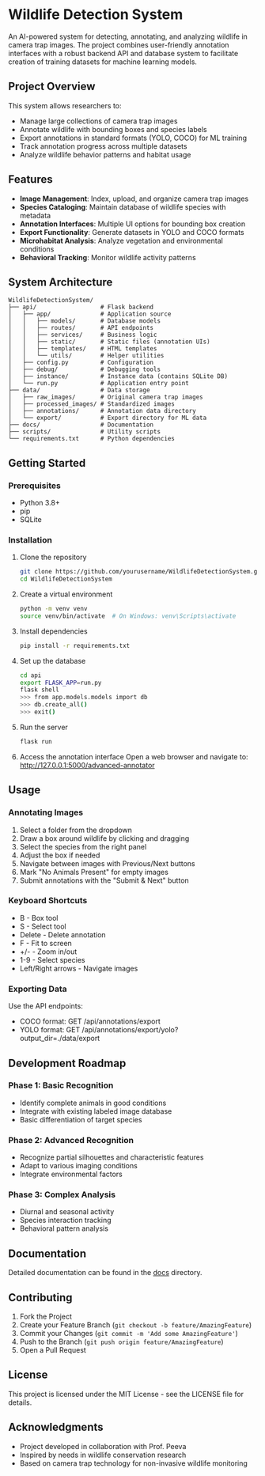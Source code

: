 # Wildlife Detection System

An AI-powered system for detecting, annotating, and analyzing wildlife in camera trap images. The project combines user-friendly annotation interfaces with a robust backend API and database system to facilitate creation of training datasets for machine learning models.

## Project Overview

This system allows researchers to:
- Manage large collections of camera trap images
- Annotate wildlife with bounding boxes and species labels
- Export annotations in standard formats (YOLO, COCO) for ML training
- Track annotation progress across multiple datasets
- Analyze wildlife behavior patterns and habitat usage

## Features

- **Image Management**: Index, upload, and organize camera trap images
- **Species Cataloging**: Maintain database of wildlife species with metadata
- **Annotation Interfaces**: Multiple UI options for bounding box creation
- **Export Functionality**: Generate datasets in YOLO and COCO formats
- **Microhabitat Analysis**: Analyze vegetation and environmental conditions
- **Behavioral Tracking**: Monitor wildlife activity patterns

## System Architecture

```
WildlifeDetectionSystem/
├── api/                  # Flask backend
│   ├── app/              # Application source
│   │   ├── models/       # Database models
│   │   ├── routes/       # API endpoints
│   │   ├── services/     # Business logic
│   │   ├── static/       # Static files (annotation UIs)
│   │   ├── templates/    # HTML templates
│   │   └── utils/        # Helper utilities
│   ├── config.py         # Configuration
│   ├── debug/            # Debugging tools
│   ├── instance/         # Instance data (contains SQLite DB)
│   └── run.py            # Application entry point
├── data/                 # Data storage
│   ├── raw_images/       # Original camera trap images
│   ├── processed_images/ # Standardized images
│   ├── annotations/      # Annotation data directory
│   └── export/           # Export directory for ML data
├── docs/                 # Documentation
├── scripts/              # Utility scripts
└── requirements.txt      # Python dependencies
```

## Getting Started

### Prerequisites

- Python 3.8+
- pip
- SQLite

### Installation

1. Clone the repository
   ```bash
   git clone https://github.com/yourusername/WildlifeDetectionSystem.git
   cd WildlifeDetectionSystem
   ```

2. Create a virtual environment
   ```bash
   python -m venv venv
   source venv/bin/activate  # On Windows: venv\Scripts\activate
   ```

3. Install dependencies
   ```bash
   pip install -r requirements.txt
   ```

4. Set up the database
   ```bash
   cd api
   export FLASK_APP=run.py
   flask shell
   >>> from app.models.models import db
   >>> db.create_all()
   >>> exit()
   ```

5. Run the server
   ```bash
   flask run
   ```

6. Access the annotation interface
   Open a web browser and navigate to: http://127.0.0.1:5000/advanced-annotator

## Usage

### Annotating Images

1. Select a folder from the dropdown
2. Draw a box around wildlife by clicking and dragging
3. Select the species from the right panel
4. Adjust the box if needed
5. Navigate between images with Previous/Next buttons
6. Mark "No Animals Present" for empty images
7. Submit annotations with the "Submit & Next" button

### Keyboard Shortcuts

- B - Box tool
- S - Select tool
- Delete - Delete annotation
- F - Fit to screen
- +/- - Zoom in/out
- 1-9 - Select species
- Left/Right arrows - Navigate images

### Exporting Data

Use the API endpoints:
- COCO format: GET /api/annotations/export
- YOLO format: GET /api/annotations/export/yolo?output_dir=./data/export

## Development Roadmap

### Phase 1: Basic Recognition
- Identify complete animals in good conditions
- Integrate with existing labeled image database
- Basic differentiation of target species

### Phase 2: Advanced Recognition
- Recognize partial silhouettes and characteristic features
- Adapt to various imaging conditions
- Integrate environmental factors

### Phase 3: Complex Analysis
- Diurnal and seasonal activity
- Species interaction tracking
- Behavioral pattern analysis

## Documentation

Detailed documentation can be found in the [docs](./docs) directory.

## Contributing

1. Fork the Project
2. Create your Feature Branch (`git checkout -b feature/AmazingFeature`)
3. Commit your Changes (`git commit -m 'Add some AmazingFeature'`)
4. Push to the Branch (`git push origin feature/AmazingFeature`)
5. Open a Pull Request

## License

This project is licensed under the MIT License - see the LICENSE file for details.

## Acknowledgments

- Project developed in collaboration with Prof. Peeva
- Inspired by needs in wildlife conservation research
- Based on camera trap technology for non-invasive wildlife monitoring
